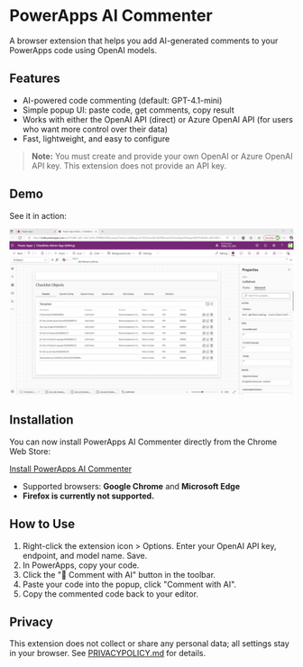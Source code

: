 # PowerApps AI Commenter

A browser extension that helps you add AI-generated comments to your PowerApps code using OpenAI models.

## Features
- AI-powered code commenting (default: GPT-4.1-mini)
- Simple popup UI: paste code, get comments, copy result
- Works with either the OpenAI API (direct) or Azure OpenAI API (for users who want more control over their data)
- Fast, lightweight, and easy to configure

> **Note:** You must create and provide your own OpenAI or Azure OpenAI API key. This extension does not provide an API key.

## Demo

See it in action:

![Power Apps AI Commenter Demo](./demo.gif)

## Installation
You can now install PowerApps AI Commenter directly from the Chrome Web Store:

[Install PowerApps AI Commenter](https://chromewebstore.google.com/detail/powerapps-ai-commenter/amjhhiadhlhmeobbdfjknlplodcbkjcf)

- Supported browsers: **Google Chrome** and **Microsoft Edge**
- **Firefox is currently not supported.**

## How to Use
1. Right-click the extension icon > Options. Enter your OpenAI API key, endpoint, and model name. Save.
2. In PowerApps, copy your code.
3. Click the "💬 Comment with AI" button in the toolbar.
4. Paste your code into the popup, click "Comment with AI".
5. Copy the commented code back to your editor.

## Privacy

This extension does not collect or share any personal data; all settings stay in your browser. See [PRIVACYPOLICY.md](./PRIVACYPOLICY.md) for details.